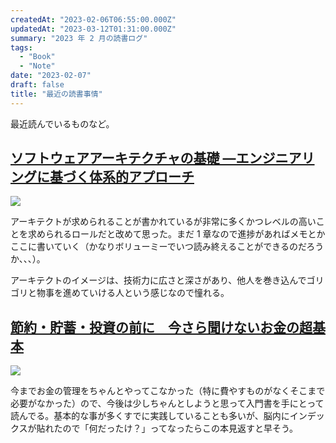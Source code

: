 ```yaml
---
createdAt: "2023-02-06T06:55:00.000Z"
updatedAt: "2023-03-12T01:31:00.000Z"
summary: "2023 年 2 月の読書ログ"
tags:
  - "Book"
  - "Note"
date: "2023-02-07"
draft: false
title: "最近の読書事情"
---
```


最近読んでいるものなど。

## [**ソフトウェアアーキテクチャの基礎 ―エンジニアリングに基づく体系的アプローチ**](https://www.amazon.co.jp/dp/4873119820)

![](https://i.imgur.com/ICi3xG0.webp)

アーキテクトが求められることが書かれているが非常に多くかつレベルの高いことを求められるロールだと改めて思った。まだ 1 章なので進捗があればメモとかここに書いていく（かなりボリューミーでいつ読み終えることができるのだろうか、、、）。

アーキテクトのイメージは、技術力に広さと深さがあり、他人を巻き込んでゴリゴリと物事を進めていける人という感じなので憧れる。

## [節約・貯蓄・投資の前に　今さら聞けないお金の超基本](https://www.amazon.co.jp/dp/B07KWSF8QF)

![](https://i.imgur.com/1oePkzG.webp)

今までお金の管理をちゃんとやってこなかった（特に費やすものがなくそこまで必要がなかった）ので、今後は少しちゃんとしようと思って入門書を手にとって読んでる。基本的な事が多くすでに実践していることも多いが、脳内にインデックスが貼れたので「何だったけ？」ってなったらこの本見返すと早そう。
